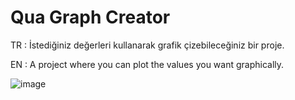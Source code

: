 # Qua Graph Creator

TR :
İstediğiniz değerleri kullanarak grafik çizebileceğiniz bir proje.

EN :
A project where you can plot the values ​​you want graphically.


![image](https://github.com/QuartzzDev/Qua_GraphCreator/assets/69876083/3a16d7bd-a0ca-4210-a688-ea785ed1aa44)
